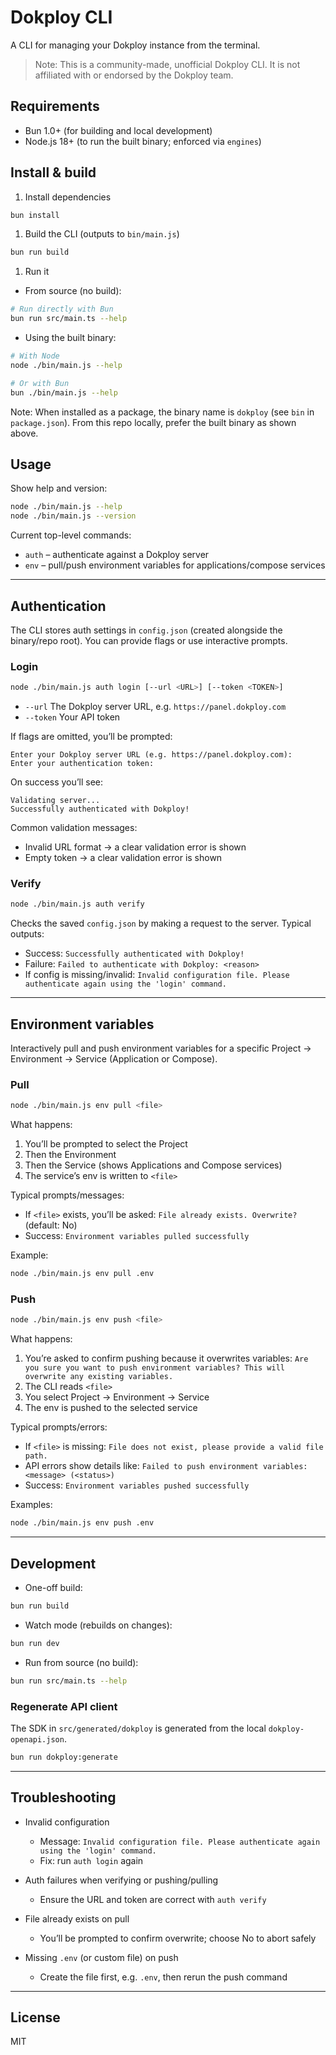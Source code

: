 # Dokploy CLI

A CLI for managing your Dokploy instance from the terminal.

> Note: This is a community-made, unofficial Dokploy CLI. It is not affiliated with or endorsed by the Dokploy team.

## Requirements

- Bun 1.0+ (for building and local development)
- Node.js 18+ (to run the built binary; enforced via `engines`)

## Install & build

1. Install dependencies

```bash
bun install
```

1. Build the CLI (outputs to `bin/main.js`)

```bash
bun run build
```

1. Run it

- From source (no build):

```bash
# Run directly with Bun
bun run src/main.ts --help
```

- Using the built binary:

```bash
# With Node
node ./bin/main.js --help

# Or with Bun
bun ./bin/main.js --help
```

Note: When installed as a package, the binary name is `dokploy` (see `bin` in `package.json`). From this repo locally, prefer the built binary as shown above.

## Usage

Show help and version:

```bash
node ./bin/main.js --help
node ./bin/main.js --version
```

Current top-level commands:

- `auth` – authenticate against a Dokploy server
- `env` – pull/push environment variables for applications/compose services

---

## Authentication

The CLI stores auth settings in `config.json` (created alongside the binary/repo root). You can provide flags or use interactive prompts.

### Login

```bash
node ./bin/main.js auth login [--url <URL>] [--token <TOKEN>]
```

- `--url` The Dokploy server URL, e.g. `https://panel.dokploy.com`
- `--token` Your API token

If flags are omitted, you’ll be prompted:

```text
Enter your Dokploy server URL (e.g. https://panel.dokploy.com):
Enter your authentication token:
```

On success you’ll see:

```text
Validating server...
Successfully authenticated with Dokploy!
```

Common validation messages:

- Invalid URL format -> a clear validation error is shown
- Empty token -> a clear validation error is shown

### Verify

```bash
node ./bin/main.js auth verify
```

Checks the saved `config.json` by making a request to the server. Typical outputs:

- Success: `Successfully authenticated with Dokploy!`
- Failure: `Failed to authenticate with Dokploy: <reason>`
- If config is missing/invalid: `Invalid configuration file. Please authenticate again using the 'login' command.`

---

## Environment variables

Interactively pull and push environment variables for a specific Project → Environment → Service (Application or Compose).

### Pull

```bash
node ./bin/main.js env pull <file>
```

What happens:

1. You’ll be prompted to select the Project
2. Then the Environment
3. Then the Service (shows Applications and Compose services)
4. The service’s env is written to `<file>`

Typical prompts/messages:

- If `<file>` exists, you’ll be asked: `File already exists. Overwrite?` (default: No)
- Success: `Environment variables pulled successfully`

Example:

```bash
node ./bin/main.js env pull .env
```

### Push

```bash
node ./bin/main.js env push <file>
```

What happens:

1. You’re asked to confirm pushing because it overwrites variables: `Are you sure you want to push environment variables? This will overwrite any existing variables.`
2. The CLI reads `<file>`
3. You select Project → Environment → Service
4. The env is pushed to the selected service

Typical prompts/errors:

- If `<file>` is missing: `File does not exist, please provide a valid file path.`
- API errors show details like: `Failed to push environment variables: <message> (<status>)`
- Success: `Environment variables pushed successfully`

Examples:

```bash
node ./bin/main.js env push .env
```

---

## Development

- One-off build:

```bash
bun run build
```

- Watch mode (rebuilds on changes):

```bash
bun run dev
```

- Run from source (no build):

```bash
bun run src/main.ts --help
```

### Regenerate API client

The SDK in `src/generated/dokploy` is generated from the local `dokploy-openapi.json`.

```bash
bun run dokploy:generate
```

---

## Troubleshooting

- Invalid configuration

  - Message: `Invalid configuration file. Please authenticate again using the 'login' command.`
  - Fix: run `auth login` again

- Auth failures when verifying or pushing/pulling

  - Ensure the URL and token are correct with `auth verify`

- File already exists on pull

  - You’ll be prompted to confirm overwrite; choose No to abort safely

- Missing `.env` (or custom file) on push
  - Create the file first, e.g. `.env`, then rerun the push command

---

## License

MIT
